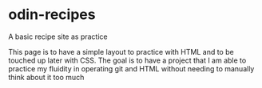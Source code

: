 # odin-recipes
A basic recipe site as practice

This page is to have a simple layout to practice with HTML and
to be touched up later with CSS. The goal is to have a project that 
I am able to practice my fluidity in operating git and HTML without 
needing to manually think about it too much